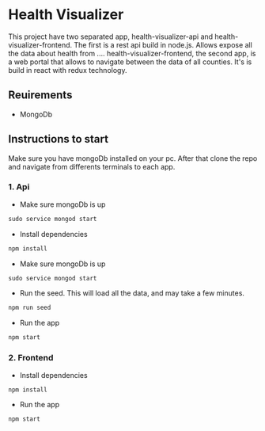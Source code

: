 # Health Visualizer

This project have two separated app, health-visualizer-api and health-visualizer-frontend. The first is a rest api build in node.js. Allows expose all the data about health from .... health-visualizer-frontend, the second app, is a web portal that allows to navigate between the data of all counties. It's is build in react with redux technology.

## Reuirements

- MongoDb

## Instructions to start

Make sure you have mongoDb installed on your pc. After that clone the repo and navigate from differents terminals to each app.  
### 1. Api
- Make sure mongoDb is up
```HTML
sudo service mongod start
```

- Install dependencies
```HTML
npm install
```
- Make sure mongoDb is up
```HTML
sudo service mongod start
```

- Run the seed. This will load all the data, and may take a few minutes.
```HTML
npm run seed
```

- Run the app
```HTML
npm start
```

### 2. Frontend
- Install dependencies
```HTML
npm install
```
- Run the app
```HTML
npm start
```
